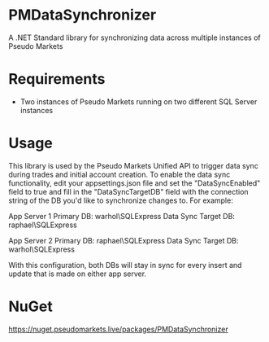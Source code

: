 # PMDataSynchronizer
A .NET Standard library for synchronizing data across multiple instances of Pseudo Markets

# Requirements
* Two instances of Pseudo Markets running on two different SQL Server instances

# Usage
This library is used by the Pseudo Markets Unified API to trigger data sync during trades and initial account creation. To enable the data sync functionality, edit your appsettings.json file and set the "DataSyncEnabled" field to true and fill in the "DataSyncTargetDB" field with the connection string of the DB you'd like to synchronize changes to. For example:

App Server 1
Primary DB: warhol\SQLExpress
Data Sync Target DB: raphael\SQLExpress

App Server 2
Primary DB: raphael\SQLExpress
Data Sync Target DB: warhol\SQLExpress

With this configuration, both DBs will stay in sync for every insert and update that is made on either app server.

# NuGet
https://nuget.pseudomarkets.live/packages/PMDataSynchronizer

